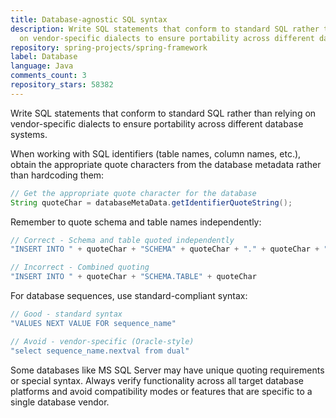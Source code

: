 ```yaml
---
title: Database-agnostic SQL syntax
description: Write SQL statements that conform to standard SQL rather than relying
  on vendor-specific dialects to ensure portability across different database systems.
repository: spring-projects/spring-framework
label: Database
language: Java
comments_count: 3
repository_stars: 58382
---
```


Write SQL statements that conform to standard SQL rather than relying on vendor-specific dialects to ensure portability across different database systems.

When working with SQL identifiers (table names, column names, etc.), obtain the appropriate quote characters from the database metadata rather than hardcoding them:

```java
// Get the appropriate quote character for the database
String quoteChar = databaseMetaData.getIdentifierQuoteString();
```

Remember to quote schema and table names independently:

```java
// Correct - Schema and table quoted independently
"INSERT INTO " + quoteChar + "SCHEMA" + quoteChar + "." + quoteChar + "TABLE" + quoteChar

// Incorrect - Combined quoting
"INSERT INTO " + quoteChar + "SCHEMA.TABLE" + quoteChar
```

For database sequences, use standard-compliant syntax:

```java
// Good - standard syntax
"VALUES NEXT VALUE FOR sequence_name"

// Avoid - vendor-specific (Oracle-style)
"select sequence_name.nextval from dual"
```

Some databases like MS SQL Server may have unique quoting requirements or special syntax. Always verify functionality across all target database platforms and avoid compatibility modes or features that are specific to a single database vendor.